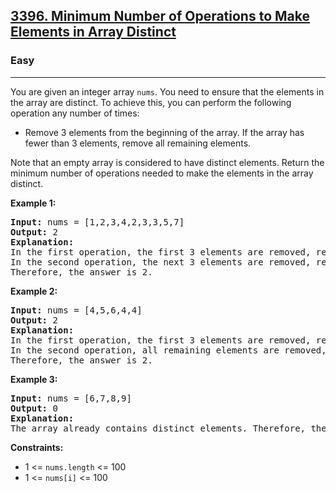 <h2><a href="https://leetcode.com/problems/minimum-number-of-operations-to-make-elements-in-array-distinct">3396. Minimum Number of Operations to Make Elements in Array Distinct</a></h2>
<h3>Easy</h3>
<hr>
<p>You are given an integer array <code>nums</code>. You need to ensure that the elements in the array are distinct. To achieve this, you can perform the following operation any number of times:</p>
<ul>
  <li>Remove 3 elements from the beginning of the array. If the array has fewer than 3 elements, remove all remaining elements.</li>
</ul>
<p>Note that an empty array is considered to have distinct elements. Return the minimum number of operations needed to make the elements in the array distinct.</p>
<p><strong>Example 1:</strong></p>
<pre>
<strong>Input:</strong> nums = [1,2,3,4,2,3,3,5,7]
<strong>Output:</strong> 2
<strong>Explanation:</strong>
In the first operation, the first 3 elements are removed, resulting in the array [4, 2, 3, 3, 5, 7].
In the second operation, the next 3 elements are removed, resulting in the array [3, 5, 7], which has distinct elements.
Therefore, the answer is 2.
</pre>
<p><strong>Example 2:</strong></p>
<pre>
<strong>Input:</strong> nums = [4,5,6,4,4]
<strong>Output:</strong> 2
<strong>Explanation:</strong>
In the first operation, the first 3 elements are removed, resulting in the array [4, 4].
In the second operation, all remaining elements are removed, resulting in an empty array.
Therefore, the answer is 2.
</pre>
<p><strong>Example 3:</strong></p>
<pre>
<strong>Input:</strong> nums = [6,7,8,9]
<strong>Output:</strong> 0
<strong>Explanation:</strong>
The array already contains distinct elements. Therefore, the answer is 0.
</pre>
<p><strong>Constraints:</strong></p>
<ul>
  <li>1 <= <code>nums.length</code> <= 100</li>
  <li>1 <= <code>nums[i]</code> <= 100</li>
</ul>
